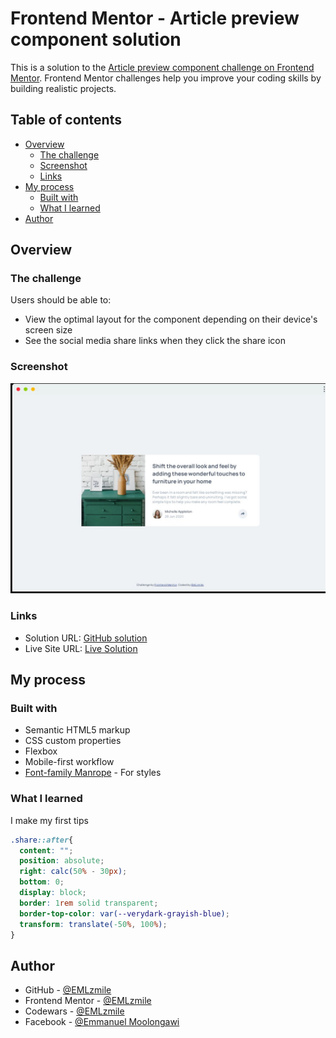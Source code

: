 # Frontend Mentor - Article preview component solution

This is a solution to the [Article preview component challenge on Frontend Mentor](https://www.frontendmentor.io/challenges/article-preview-component-dYBN_pYFT). Frontend Mentor challenges help you improve your coding skills by building realistic projects. 

## Table of contents

- [Overview](#overview)
  - [The challenge](#the-challenge)
  - [Screenshot](#screenshot)
  - [Links](#links)
- [My process](#my-process)
  - [Built with](#built-with)
  - [What I learned](#what-i-learned)
- [Author](#author)


## Overview

### The challenge

Users should be able to:

- View the optimal layout for the component depending on their device's screen size
- See the social media share links when they click the share icon

### Screenshot

![](./screenshot.jpg)

### Links

- Solution URL: [GitHub solution](https://github.com/EMLzmile/article-preview-component)
- Live Site URL: [Live Solution](https://emlzmile.github.io/article-preview-component/)

## My process

### Built with

- Semantic HTML5 markup
- CSS custom properties
- Flexbox
- Mobile-first workflow
- [Font-family Manrope](https://fonts.google.com/specimen/Manrope) - For styles

### What I learned

I make my first tips

```css
.share::after{
  content: "";
  position: absolute;
  right: calc(50% - 30px);
  bottom: 0;
  display: block;
  border: 1rem solid transparent;
  border-top-color: var(--verydark-grayish-blue);
  transform: translate(-50%, 100%);
}
```

## Author

- GitHub - [@EMLzmile](https://github.com/EMLzmile)
- Frontend Mentor - [@EMLzmile](https://www.frontendmentor.io/profile/EMLzmile)
- Codewars - [@EMLzmile](https://www.codewars.com/users/EMLzmile)
- Facebook - [@Emmanuel Moolongawi](https://m.facebook.com/emmanuel.moolongawi)
